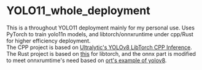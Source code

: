 # YOLO11_whole_deployment
This is a throughout YOLO11 deployment mainly for my personal use. Uses PyTorch to train yolo11n models, and libtorch/onnxruntime under cpp/Rust for higher efficiency deployment.<br>
The CPP project is based on [Ultralytic's YOLOv8 LibTorch CPP Inference](https://github.com/ultralytics/ultralytics/tree/main/examples/YOLOv8-LibTorch-CPP-Inference).
The Rust project is based on [this](https://github.com/kingzcheung/yolov8/blob/main/src/tch.rs) for libtorch, and the onnx part is modified to meet onnxrumtime's need based on [ort's example of yolov8](https://github.com/pykeio/ort/tree/main/examples/yolov8).

